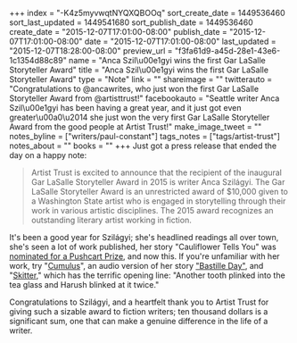 +++
index = "-K4z5myvwqtNYQXQBOOq"
sort_create_date = 1449536460
sort_last_updated = 1449541680
sort_publish_date = 1449536460
create_date = "2015-12-07T17:01:00-08:00"
publish_date = "2015-12-07T17:01:00-08:00"
date = "2015-12-07T17:01:00-08:00"
last_updated = "2015-12-07T18:28:00-08:00"
preview_url = "f3fa61d9-a45d-28e1-43e6-1c1354d88c89"
name = "Anca Szil\u00e1gyi wins the first Gar LaSalle Storyteller Award"
title = "Anca Szil\u00e1gyi wins the first Gar LaSalle Storyteller Award"
type = "Note"
link = ""
shareimage = ""
twitterauto = "Congratulations to @ancawrites, who just won the first Gar LaSalle Storyteller Award from @artisttrust!"
facebookauto = "Seattle writer Anca Szil\u00e1gyi has been having a great year, and it just got even greater\u00a0\u2014 she just won the very first Gar LaSalle Storyteller Award from the good people at Artist Trust!"
make_image_tweet = ""
notes_byline = ["writers/paul-constant"]
tags_notes = ["tags/artist-trust"]
notes_about = ""
books = ""
+++
Just got a press release that ended the day on a happy note:

<blockquote>Artist Trust is excited to announce that the recipient of the inaugural Gar LaSalle Storyteller Award in 2015 is writer Anca Szilágyi. The Gar LaSalle Storyteller Award is an unrestricted award of $10,000 given to a Washington State artist who is engaged in storytelling through their work in various artistic disciplines. The 2015 award recognizes an outstanding literary artist working in fiction.</blockquote>

It's been a good year for Szilágyi; she's headlined readings all over town, she's seen a lot of work published, her story "Cauliflower Tells You" was [nominated for a Pushcart Prize](http://ancawrites.com/2015/12/04/cauliflower-tells-you-nominated-for-a-puschart/), and now this. If you're unfamiliar with her work, try "[Cumulus](http://www.ascentaspirations.ca/Cumulus.htm)", an audio version of her story ["Bastille Day"](http://www.collectanea.net/media.htm), and "[Skitter](http://www.litragger.com/fiction/skitter-by-anca-szilagyi-via-the-massachusetts-review/)," which has the terrific opening line: "Another tooth plinked into the tea glass and Harush blinked at it twice."

Congratulations to Szilágyi, and a heartfelt thank you to Artist Trust for giving such a sizable award to fiction writers; ten thousand dollars is a significant sum, one that can make a genuine difference in the life of a writer. 
